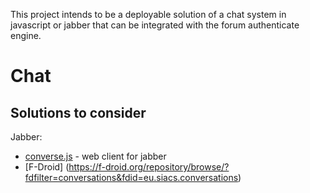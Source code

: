 This project intends to be a deployable solution of a chat system in javascript or jabber that can be integrated with the forum authenticate engine.

# Chat

## Solutions to consider

Jabber:

* [converse.js](https://conversejs.org/docs/html/index.html) - web client for jabber
* [F-Droid] (https://f-droid.org/repository/browse/?fdfilter=conversations&fdid=eu.siacs.conversations)
